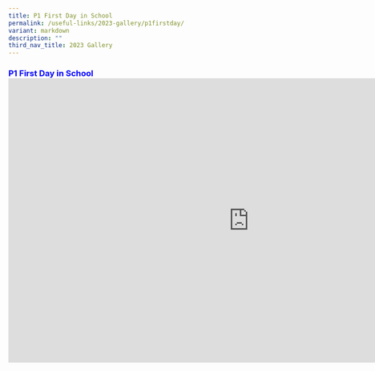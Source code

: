 ```yaml
---
title: P1 First Day in School
permalink: /useful-links/2023-gallery/p1firstday/
variant: markdown
description: ""
third_nav_title: 2023 Gallery
---
```

<h3 style="color:blue;">P1 First Day in School
<iframe allowfullscreen="true" height="569" width="960" frameborder="0" src="https://docs.google.com/presentation/d/e/2PACX-1vTG9sLNzcqj6bRG-QcKjDEUrvy17XGDZlnQSHYslrRdE6qFNUhWayrAABaDcy9Y9yvRyMIC9QB--mND/embed?start=true&amp;loop=true&amp;delayms=3000"></iframe></h3>